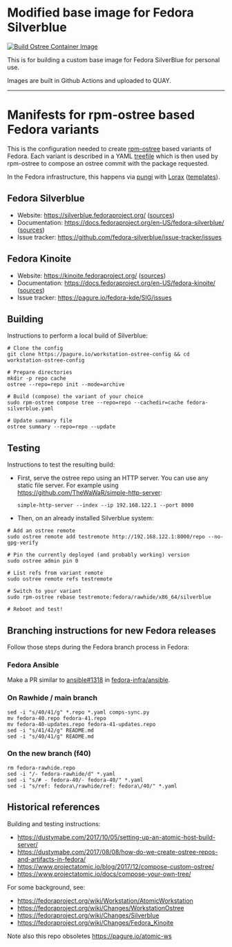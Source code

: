 # Modified base image for Fedora Silverblue
[![Build Ostree Container Image](https://github.com/karuboniru/karuboniru-workstation/actions/workflows/docker-publish.yml/badge.svg)](https://github.com/karuboniru/karuboniru-workstation/actions/workflows/docker-publish.yml)

This is for building a custom base image for Fedora SilverBlue for personal use.

Images are built in Github Actions and uploaded to QUAY.

***
# Manifests for rpm-ostree based Fedora variants

This is the configuration needed to create
[rpm-ostree](https://coreos.github.io/rpm-ostree/) based variants of Fedora.
Each variant is described in a YAML
[treefile](https://coreos.github.io/rpm-ostree/treefile/) which is then used by
rpm-ostree to compose an ostree commit with the package requested.

In the Fedora infrastructure, this happens via
[pungi](https://pagure.io/pungi-fedora) with
[Lorax](https://github.com/weldr/lorax)
([templates](https://pagure.io/fedora-lorax-templates)).

## Fedora Silverblue

- Website: https://silverblue.fedoraproject.org/ ([sources](https://github.com/fedora-silverblue/silverblue-site))
- Documentation: https://docs.fedoraproject.org/en-US/fedora-silverblue/ ([sources](https://github.com/fedora-silverblue/silverblue-docs))
- Issue tracker: https://github.com/fedora-silverblue/issue-tracker/issues

## Fedora Kinoite

- Website: https://kinoite.fedoraproject.org/ ([sources](https://pagure.io/fedora-kde/kinoite-site))
- Documentation: https://docs.fedoraproject.org/en-US/fedora-kinoite/ ([sources](https://pagure.io/fedora-kde/kinoite-docs))
- Issue tracker: https://pagure.io/fedora-kde/SIG/issues

## Building

Instructions to perform a local build of Silverblue:

```
# Clone the config
git clone https://pagure.io/workstation-ostree-config && cd workstation-ostree-config

# Prepare directories
mkdir -p repo cache
ostree --repo=repo init --mode=archive

# Build (compose) the variant of your choice
sudo rpm-ostree compose tree --repo=repo --cachedir=cache fedora-silverblue.yaml

# Update summary file
ostree summary --repo=repo --update
```

## Testing

Instructions to test the resulting build:

- First, serve the ostree repo using an HTTP server. You can use any static file server. For example using <https://github.com/TheWaWaR/simple-http-server>:

  ```
  simple-http-server --index --ip 192.168.122.1 --port 8000
  ```

- Then, on an already installed Silverblue system:

```
# Add an ostree remote
sudo ostree remote add testremote http://192.168.122.1:8000/repo --no-gpg-verify

# Pin the currently deployed (and probably working) version
sudo ostree admin pin 0

# List refs from variant remote
sudo ostree remote refs testremote

# Switch to your variant
sudo rpm-ostree rebase testremote:fedora/rawhide/x86_64/silverblue

# Reboot and test!
```

## Branching instructions for new Fedora releases

Follow those steps during the Fedora branch process in Fedora:

### Fedora Ansible

Make a PR similar to
[ansible#1318](https://pagure.io/fedora-infra/ansible/pull-request/1318) in
[fedora-infra/ansible](https://pagure.io/fedora-infra/ansible).

### On Rawhide / main branch

```
sed -i "s/40/41/g" *.repo *.yaml comps-sync.py
mv fedora-40.repo fedora-41.repo
mv fedora-40-updates.repo fedora-41-updates.repo
sed -i "s/41/42/g" README.md
sed -i "s/40/41/g" README.md
```

### On the new branch (f40)

```
rm fedora-rawhide.repo
sed -i "/- fedora-rawhide/d" *.yaml
sed -i "s/# - fedora-40/- fedora-40/" *.yaml
sed -i "s/ref: fedora\/rawhide/ref: fedora\/40/" *.yaml
```

## Historical references

Building and testing instructions:

- https://dustymabe.com/2017/10/05/setting-up-an-atomic-host-build-server/
- https://dustymabe.com/2017/08/08/how-do-we-create-ostree-repos-and-artifacts-in-fedora/
- https://www.projectatomic.io/blog/2017/12/compose-custom-ostree/
- https://www.projectatomic.io/docs/compose-your-own-tree/

For some background, see:

- <https://fedoraproject.org/wiki/Workstation/AtomicWorkstation>
- <https://fedoraproject.org/wiki/Changes/WorkstationOstree>
- <https://fedoraproject.org/wiki/Changes/Silverblue>
- <https://fedoraproject.org/wiki/Changes/Fedora_Kinoite>

Note also this repo obsoletes https://pagure.io/atomic-ws
